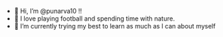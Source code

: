 - 👋 Hi, I’m @punarva10 !!
- 👀 I love playing football and spending time with nature.
- 🌱 I’m currently trying my best to learn as much as I can about myself

<!---
awesomepunuu/awesomepunuu is a ✨ special ✨ repository because its `README.md` (this file) appears on your GitHub profile.
You can click the Preview link to take a look at your changes.
--->
